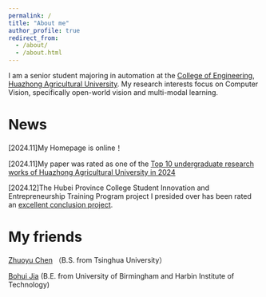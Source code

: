 ```yaml
---
permalink: /
title: "About me"
author_profile: true
redirect_from: 
  - /about/
  - /about.html
---
```

I am a senior student majoring in automation at the [College of Engineering](https://cet.hzau.edu.cn/), [Huazhong Agricultural University](https://www.hzau.edu.cn/). My research interests focus on Computer Vision, specifically open-world vision and multi-modal learning.

News
======

[2024.11]My Homepage is online！


[2024.11]My paper was rated as one of the [Top 10 undergraduate research works of Huazhong Agricultural University in 2024](https://bksy.hzau.edu.cn/info/1006/2434.htm)


[2024.12]The Hubei Province College Student Innovation and Entrepreneurship Training Program project I presided over has been rated an [excellent conclusion project](https://bksy.hzau.edu.cn/info/1006/2474.htm).

My friends
======

[Zhuoyu Chen](https://nekko.moe/) （B.S. from Tsinghua University）

[Bohui Jia](https://bensonjia.github.io/) (B.E. from University of Birmingham and Harbin Institute of Technology)

